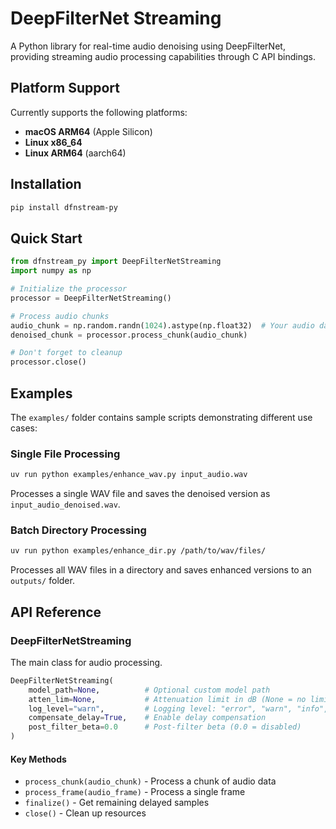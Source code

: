 # DeepFilterNet Streaming

A Python library for real-time audio denoising using DeepFilterNet, providing streaming audio processing capabilities through C API bindings.

## Platform Support

Currently supports the following platforms:
- **macOS ARM64** (Apple Silicon)
- **Linux x86_64** 
- **Linux ARM64** (aarch64)

## Installation

```bash
pip install dfnstream-py
```

## Quick Start

```python
from dfnstream_py import DeepFilterNetStreaming
import numpy as np

# Initialize the processor
processor = DeepFilterNetStreaming()

# Process audio chunks
audio_chunk = np.random.randn(1024).astype(np.float32)  # Your audio data
denoised_chunk = processor.process_chunk(audio_chunk)

# Don't forget to cleanup
processor.close()
```

## Examples

The `examples/` folder contains sample scripts demonstrating different use cases:

### Single File Processing
```bash
uv run python examples/enhance_wav.py input_audio.wav
```
Processes a single WAV file and saves the denoised version as `input_audio_denoised.wav`.

### Batch Directory Processing
```bash
uv run python examples/enhance_dir.py /path/to/wav/files/
```
Processes all WAV files in a directory and saves enhanced versions to an `outputs/` folder.

## API Reference

### DeepFilterNetStreaming

The main class for audio processing.

```python
DeepFilterNetStreaming(
    model_path=None,          # Optional custom model path
    atten_lim=None,           # Attenuation limit in dB (None = no limit)
    log_level="warn",         # Logging level: "error", "warn", "info", "debug", "trace"
    compensate_delay=True,    # Enable delay compensation
    post_filter_beta=0.0      # Post-filter beta (0.0 = disabled)
)
```

#### Key Methods

- `process_chunk(audio_chunk)` - Process a chunk of audio data
- `process_frame(audio_frame)` - Process a single frame
- `finalize()` - Get remaining delayed samples
- `close()` - Clean up resources